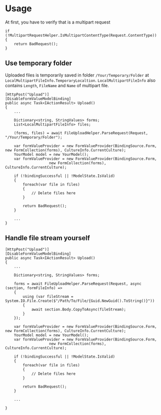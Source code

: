 # Usage
At first, you have to verify that is a multipart request
```
if (!MultipartRequestHelper.IsMultipartContentType(Request.ContentType))
{
    return BadRequest();
}
```
## Use temporary folder

Uploaded files is temporarily saved in folder `/Your/Temporary/Folder` at `LocalMultipartFileInfo.TemporaryLocaltion`. `LocalMultipartFileInfo` also contains `Length`, `FileName` and `Name` of multipart file.

```
[HttpPost("Upload")]
[DisableFormValueModelBinding]
public async Task<IActionResult> Upload()
{
    ...
    
    Dictionary<string, StringValues> forms;
    List<LocalMultipartFileInfo> files;

    (forms, files) = await FileUploadHelper.ParseRequest(Request, "/Your/Temporary/Folder");
 
    var formValueProvider = new FormValueProvider(BindingSource.Form, new FormCollection(forms), CultureInfo.CurrentCulture);
    YourModel model = new YourModel();
    var formValueProvider = new FormValueProvider(BindingSource.Form,
                    new FormCollection(forms), CultureInfo.CurrentCulture);

    if (!bindingSuccessful || !ModelState.IsValid)
    {
        foreach(var file in files)
        {
            // Delete files here
        }
        
        return BadRequest();
    }
    
    ...
}
```
## Handle file stream yourself

```
[HttpPost("Upload")]
[DisableFormValueModelBinding]
public async Task<IActionResult> Upload()
{
    ...
    
    Dictionary<string, StringValues> forms;

    forms = await FileUploadHelper.ParseRequest(Request, async (section, formFileInfo) =>
    {
        using (var fileStream = System.IO.File.Create($"/Path/To/File/{Guid.NewGuid().ToString()}"))
        {
            await section.Body.CopyToAsync(fileStream);
        }
    });
 
    var formValueProvider = new FormValueProvider(BindingSource.Form, new FormCollection(forms), CultureInfo.CurrentCulture);
    YourModel model = new YourModel();
    var formValueProvider = new FormValueProvider(BindingSource.Form,
                    new FormCollection(forms), CultureInfo.CurrentCulture);

    if (!bindingSuccessful || !ModelState.IsValid)
    {
        foreach(var file in files)
        {
            // Delete files here
        }
        
        return BadRequest();
    }
    
    ...
    
}
```
